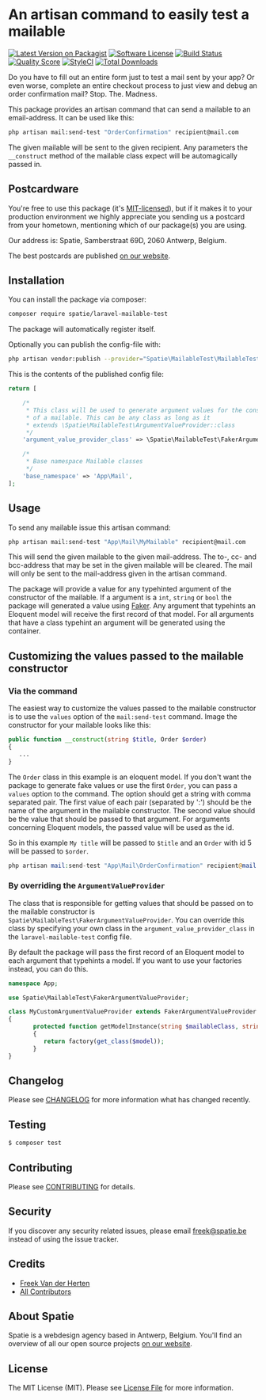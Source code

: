 # An artisan command to easily test a mailable

[![Latest Version on Packagist](https://img.shields.io/packagist/v/spatie/laravel-mailable-test.svg?style=flat-square)](https://packagist.org/packages/spatie/laravel-mailable-test)
[![Software License](https://img.shields.io/badge/license-MIT-brightgreen.svg?style=flat-square)](LICENSE.md)
[![Build Status](https://img.shields.io/travis/spatie/laravel-mailable-test/master.svg?style=flat-square)](https://travis-ci.org/spatie/laravel-mailable-test)
[![Quality Score](https://img.shields.io/scrutinizer/g/spatie/laravel-mailable-test.svg?style=flat-square)](https://scrutinizer-ci.com/g/spatie/laravel-mailable-test)
[![StyleCI](https://styleci.io/repos/80032119/shield?branch=master)](https://styleci.io/repos/80032119)
[![Total Downloads](https://img.shields.io/packagist/dt/spatie/laravel-mailable-test.svg?style=flat-square)](https://packagist.org/packages/spatie/laravel-mailable-test)

Do you have to fill out an entire form just to test a mail sent by your app? Or even worse, complete an entire checkout process to just view and debug an order confirmation mail? Stop. The. Madness.

This package provides an artisan command that can send a mailable to an email-address. It can be used like this:

```bash
php artisan mail:send-test "OrderConfirmation" recipient@mail.com
```

The given mailable will be sent to the given recipient. Any parameters the `__construct` method of the mailable class expect will be automagically passed in.

## Postcardware

You're free to use this package (it's [MIT-licensed](LICENSE.md)), but if it makes it to your production environment we highly appreciate you sending us a postcard from your hometown, mentioning which of our package(s) you are using.

Our address is: Spatie, Samberstraat 69D, 2060 Antwerp, Belgium.

The best postcards are published [on our website](https://spatie.be/en/opensource/postcards).

## Installation

You can install the package via composer:

``` bash
composer require spatie/laravel-mailable-test
```

The package will automatically register itself.

Optionally you can publish the config-file with:

```bash
php artisan vendor:publish --provider="Spatie\MailableTest\MailableTestServiceProvider" --tag="config"
```

This is the contents of the published config file:

```php
return [

    /*
     * This class will be used to generate argument values for the constructor
     * of a mailable. This can be any class as long as it
     * extends \Spatie\MailableTest\ArgumentValueProvider::class
     */
    'argument_value_provider_class' => \Spatie\MailableTest\FakerArgumentValueProvider::class,

    /*
     * Base namespace Mailable classes
     */
    'base_namespace' => 'App\Mail',
];
```

## Usage

To send any mailable issue this artisan command:

```bash
php artisan mail:send-test "App\Mail\MyMailable" recipient@mail.com
```

This will send the given mailable to the given mail-address. The to-, cc- and bcc-address that may be set in the given mailable will be cleared. The mail will only be sent to the mail-address given in the artisan command.

The package will provide a value for any typehinted argument of the constructor of the mailable. If a argument is a `int`, `string` or `bool` the package will generated a value using [Faker](https://github.com/fzaninotto/Faker). Any argument that typehints an Eloquent model will receive the first record of that model. For all arguments that have a class typehint an argument will be generated using the container.

## Customizing the values passed to the mailable constructor

### Via the command

The easiest way to customize the values passed to the mailable constructor is to use the `values` option of the `mail:send-test` command.  Image the constructor for your mailable looks like this:

```php
public function __construct(string $title, Order $order) 
{
   ...
}
```

The `Order` class in this example is an eloquent model. If you don't want the package to generate fake values or use the first `Order`, you can pass a `values` option to the command. The option should get a string with comma separated pair. The first value of each pair (separated by ':') should be the name of the argument in the mailable constructor. The second value should be the value that should be passed to that argument. For arguments concerning Eloquent models, the passed value will be used as the id.

So in this example `My title` will be passed to `$title` and an `Order` with id 5 will be passed to `$order`.

```php
php artisan mail:send-test "App\Mail\OrderConfirmation" recipient@mail.com --values="title:My title,order:5"
```

### By overriding the `ArgumentValueProvider`

The class that is responsible for getting values that should be passed on to the mailable constructor is `Spatie\MailableTest\FakerArgumentValueProvider`. You can override this class by specifying your own class in the `argument_value_provider_class` in the `laravel-mailable-test` config file.

By default the package will pass the first record of an Eloquent model to each argument that typehints a model. If you want to use your factories instead, you can do this.
 
```php
namespace App;

use Spatie\MailableTest\FakerArgumentValueProvider;

class MyCustomArgumentValueProvider extends FakerArgumentValueProvider
{
       protected function getModelInstance(string $mailableClass, string $argumentName, Model $model, $id): Model
       {
          return factory(get_class($model));
       }
}
```

## Changelog

Please see [CHANGELOG](CHANGELOG.md) for more information what has changed recently.

## Testing

``` bash
$ composer test
```

## Contributing

Please see [CONTRIBUTING](CONTRIBUTING.md) for details.

## Security

If you discover any security related issues, please email freek@spatie.be instead of using the issue tracker.

## Credits

- [Freek Van der Herten](https://github.com/freekmurze)
- [All Contributors](../../contributors)

## About Spatie
Spatie is a webdesign agency based in Antwerp, Belgium. You'll find an overview of all our open source projects [on our website](https://spatie.be/opensource).

## License

The MIT License (MIT). Please see [License File](LICENSE.md) for more information.
